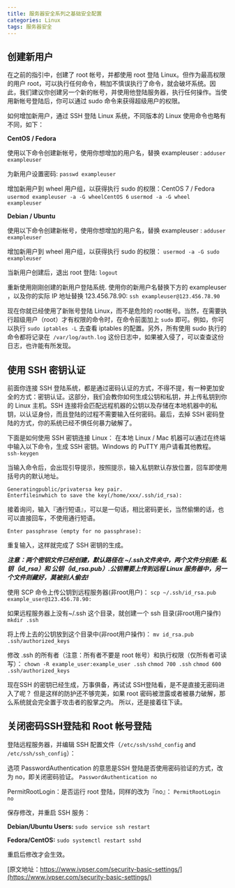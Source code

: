 ```yaml
---
title: 服务器安全系列之基础安全配置
categories: Linux
tags: 服务器安全
---
```


## 创建新用户
在之前的指引中，创建了 root 帐号，并都使用 root 登陆 Linux。但作为最高权限的用户 root，可以执行任何命令，稍加不慎误执行了命令，就会破坏系统。因此，我们建议你创建另一个新的帐号，并使用他登陆服务器，执行任何操作。当使用新帐号登陆后，你可以通过 sudo 命令来获得超级用户的权限。

如何增加新用户，通过 SSH 登陆 Linux 系统，不同版本的 Linux 使用命令也略有不同，如下：

<!-- more -->

**CentOS / Fedora**

使用以下命令创建新帐号，使用你想增加的用户名，替换 exampleuser :
`adduser exampleuser`

为新用户设置密码:
`passwd exampleuser`

增加新用户到 wheel 用户组，以获得执行 sudo 的权限：CentOS 7 / Fedora
`usermod exampleuser -a -G wheelCentOS 6`
`usermod -a -G wheel exampleuser`

**Debian / Ubuntu**

使用以下命令创建新帐号，使用你想增加的用户名，替换 exampleuser :
`adduser exampleuser`

增加新用户到 wheel 用户组，以获得执行 sudo 的权限：
`usermod -a -G sudo exampleuser`

当新用户创建后，退出 root 登陆:
`logout`

重新使用刚刚创建的新用户登陆系统. 使用你的新用户名替换下方的 exampleuser ，以及你的实际 IP 地址替换 123.456.78.90:
`ssh exampleuser@123.456.78.90`

现在你就已经使用了新账号登陆 Linux，而不是危险的 root帐号。当然，在需要执行超级用户（root）才有权限的命令时，在命令前面加上 `sudo` 即可。例如，你可以执行 `sudo iptables -L` 去查看 iptables 的配置。另外，所有使用 sudo 执行的命令都将记录在` /var/log/auth.log` 这份日志中，如果被入侵了，可以查查这份日志，也许能有所发现。

## 使用 SSH 密钥认证

前面你连接 SSH 登陆系统，都是通过密码认证的方式，不得不提，有一种更加安全的方式：密钥认证。这部分，我们会教你如何生成公钥和私钥，并上传私钥到你的 Linux 主机。SSH 连接将会匹配远程机器的公钥以及存储在本地机器中的私钥，以认证身份，而且登陆的过程不需要输入任何密码。最后，去掉 SSH 密码登陆的方式，你的系统已经不惧任何暴力破解了。

下面是如何使用 SSH 密钥连接 Linux：
在本地 Linux / Mac 机器可以通过在终端中输入以下命令，生成 SSH 密钥。Windows 的 PuTTY 用户请看其他教程。
`ssh-keygen`

当输入命令后，会出现引导提示，按照提示，输入私钥默认存放位置，回车即使用括号内的默认地址。

```
Generatingpublic/privatersa key pair.
Enterfileinwhich to save the key(/home/xxx/.ssh/id_rsa):
```

接着询问，输入『通行短语』，可以是一句话，相比密码更长，当然偷懒的话，也可以直接回车，不使用通行短语。

```
Enter passphrase (empty for no passphrase):
```

重复输入，这样就完成了 SSH 密钥的生成。

***注意：两个密钥文件已经创建，默认路径在 \~/.ssh文件夹中，两个文件分别是: 私钥（id_rsa）和 公钥（id_rsa.pub）.公钥需要上传到远程 Linux 服务器中，另一个文件则藏好，莫被别人偷去!***

使用 SCP 命令上传公钥到远程服务器(非root用户)：
`scp ~/.ssh/id_rsa.pub example_user@123.456.78.90:`

如果远程服务器上没有~/.ssh 这个目录，就创建一个 ssh 目录(非root用户操作)
`mkdir .ssh`

将上传上去的公钥放到这个目录中(非root用户操作)：
`mv id_rsa.pub .ssh/authorized_keys`

修改 .ssh 的所有者（注意：所有者不要是 root 帐号）和执行权限（仅所有者可读写）：
`chown -R example_user:example_user .ssh`
`chmod 700 .ssh`
`chmod 600 .ssh/authorized_keys`

现在SSH 的密钥已经生成，万事俱备，再试试 SSH登陆看，是不是直接无密码进入了呢？
但是这样的防护还不够完美，如果 root 密码被泄露或者被暴力破解，那么系统就会完全置于攻击者的股掌之内。
所以，还是接着往下读。

## 关闭密码SSH登陆和 Root 帐号登陆

登陆远程服务器，并编辑 SSH 配置文件（`/etc/ssh/sshd_config` and `/etc/ssh/ssh_config`）：

选项 PasswordAuthentication 的意思是SSH 登陆是否使用密码验证的方式，改为 no，即关闭密码验证。
`PasswordAuthentication no`

PermitRootLogin：是否运行 root 登陆，同样的改为『no』：
`PermitRootLogin no`

保存修改，并重启 SSH 服务：

**Debian/Ubuntu Users:**
`sudo service ssh restart`

**Fedora/CentOS:**
`sudo systemctl restart sshd`

重启后修改才会生效。

[原文地址：https://www.ivpser.com/security-basic-settings/](https://www.ivpser.com/security-basic-settings/)

